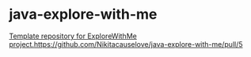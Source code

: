 # java-explore-with-me
[Template repository for ExploreWithMe project.](https://github.com/Nikitacauselove/java-explore-with-me/pull/5)https://github.com/Nikitacauselove/java-explore-with-me/pull/5
